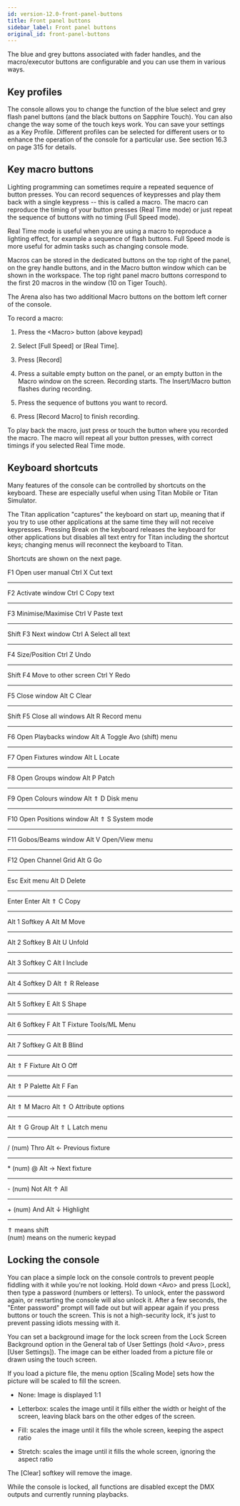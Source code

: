 ```yaml
---
id: version-12.0-front-panel-buttons
title: Front panel buttons
sidebar_label: Front panel buttons
original_id: front-panel-buttons
---
```


The blue and grey buttons associated with fader handles, and the
macro/executor buttons are configurable and you can use them in various
ways.

Key profiles
------------

The console allows you to change the function of the blue select and
grey flash panel buttons (and the black buttons on Sapphire Touch). You
can also change the way some of the touch keys work. You can save your
settings as a Key Profile. Different profiles can be selected for
different users or to enhance the operation of the console for a
particular use. See section 16.3 on page 315 for details.

Key macro buttons
-----------------

Lighting programming can sometimes require a repeated sequence of button
presses. You can record sequences of keypresses and play them back with
a single keypress -- this is called a macro. The macro can reproduce the
timing of your button presses (Real Time mode) or just repeat the
sequence of buttons with no timing (Full Speed mode).

Real Time mode is useful when you are using a macro to reproduce a
lighting effect, for example a sequence of flash buttons. Full Speed
mode is more useful for admin tasks such as changing console mode.

Macros can be stored in the dedicated buttons on the top right of the
panel, on the grey handle buttons, and in the Macro button window which
can be shown in the workspace. The top right panel macro buttons
correspond to the first 20 macros in the window (10 on Tiger Touch).

The Arena also has two additional Macro buttons on the bottom left
corner of the console.

To record a macro:

1. Press the \<Macro\> button (above keypad)

2. Select \[Full Speed\] or \[Real Time\].

3. Press \[Record\]

4. Press a suitable empty button on the panel, or an empty button in
the Macro window on the screen. Recording starts. The Insert/Macro
button flashes during recording.

5. Press the sequence of buttons you want to record.

6. Press \[Record Macro\] to finish recording.

To play back the macro, just press or touch the button where you
recorded the macro. The macro will repeat all your button presses, with
correct timings if you selected Real Time mode.

Keyboard shortcuts
------------------

Many features of the console can be controlled by shortcuts on the
keyboard. These are especially useful when using Titan Mobile or Titan
Simulator.

The Titan application "captures" the keyboard on start up, meaning that
if you try to use other applications at the same time they will not
receive keypresses. Pressing Break on the keyboard releases the keyboard
for other applications but disables all text entry for Titan including
the shortcut keys; changing menus will reconnect the keyboard to Titan.

Shortcuts are shown on the next page.

  F1         Open user manual           Ctrl X    Cut text
  ---------- ----------------------- -- --------- -------------------------
  F2         Activate window            Ctrl C    Copy text
  ---------- ----------------------- -- --------- -------------------------
  F3         Minimise/Maximise          Ctrl V    Paste text
  ---------- ----------------------- -- --------- -------------------------
  Shift F3   Next window                Ctrl A    Select all text
  ---------- ----------------------- -- --------- -------------------------
  F4         Size/Position              Ctrl Z    Undo
  ---------- ----------------------- -- --------- -------------------------
  Shift F4   Move to other screen       Ctrl Y    Redo
  ---------- ----------------------- -- --------- -------------------------
  F5         Close window               Alt C     Clear
  ---------- ----------------------- -- --------- -------------------------
  Shift F5   Close all windows          Alt R     Record menu
  ---------- ----------------------- -- --------- -------------------------
  F6         Open Playbacks window      Alt A     Toggle Avo (shift) menu
  ---------- ----------------------- -- --------- -------------------------
  F7         Open Fixtures window       Alt L     Locate
  ---------- ----------------------- -- --------- -------------------------
  F8         Open Groups window         Alt P     Patch
  ---------- ----------------------- -- --------- -------------------------
  F9         Open Colours window        Alt ⇑ D   Disk menu
  ---------- ----------------------- -- --------- -------------------------
  F10        Open Positions window      Alt ⇑ S   System mode
  ---------- ----------------------- -- --------- -------------------------
  F11        Gobos/Beams window         Alt V     Open/View menu
  ---------- ----------------------- -- --------- -------------------------
  F12        Open Channel Grid          Alt G     Go
  ---------- ----------------------- -- --------- -------------------------
  Esc        Exit menu                  Alt D     Delete
  ---------- ----------------------- -- --------- -------------------------
  Enter      Enter                      Alt ⇑ C   Copy
  ---------- ----------------------- -- --------- -------------------------
  Alt 1      Softkey A                  Alt M     Move
  ---------- ----------------------- -- --------- -------------------------
  Alt 2      Softkey B                  Alt U     Unfold
  ---------- ----------------------- -- --------- -------------------------
  Alt 3      Softkey C                  Alt I     Include
  ---------- ----------------------- -- --------- -------------------------
  Alt 4      Softkey D                  Alt ⇑ R   Release
  ---------- ----------------------- -- --------- -------------------------
  Alt 5      Softkey E                  Alt S     Shape
  ---------- ----------------------- -- --------- -------------------------
  Alt 6      Softkey F                  Alt T     Fixture Tools/ML Menu
  ---------- ----------------------- -- --------- -------------------------
  Alt 7      Softkey G                  Alt B     Blind
  ---------- ----------------------- -- --------- -------------------------
  Alt ⇑ F    Fixture                    Alt O     Off
  ---------- ----------------------- -- --------- -------------------------
  Alt ⇑ P    Palette                    Alt F     Fan
  ---------- ----------------------- -- --------- -------------------------
  Alt ⇑ M    Macro                      Alt ⇑ O   Attribute options
  ---------- ----------------------- -- --------- -------------------------
  Alt ⇑ G    Group                      Alt ⇑ L   Latch menu
  ---------- ----------------------- -- --------- -------------------------
  / (num)    Thro                       Alt ←     Previous fixture
  ---------- ----------------------- -- --------- -------------------------
  \* (num)   @                          Alt →     Next fixture
  ---------- ----------------------- -- --------- -------------------------
  \- (num)   Not                        Alt ↑     All
  ---------- ----------------------- -- --------- -------------------------
  \+ (num)   And                        Alt ↓     Highlight
  ---------- ----------------------- -- --------- -------------------------

⇑ means shift\
(num) means on the numeric keypad

Locking the console
-------------------

You can place a simple lock on the console controls to prevent people
fiddling with it while you're not looking. Hold down \<Avo\> and press
\[Lock\], then type a password (numbers or letters). To unlock, enter
the password again, or restarting the console will also unlock it. After
a few seconds, the "Enter password" prompt will fade out but will appear
again if you press buttons or touch the screen. This is not a
high-security lock, it's just to prevent passing idiots messing with it.

You can set a background image for the lock screen from the Lock Screen
Background option in the General tab of User Settings (hold \<Avo\>,
press \[User Settings\]). The image can be either loaded from a picture
file or drawn using the touch screen.

If you load a picture file, the menu option \[Scaling Mode\] sets how
the picture will be scaled to fill the screen.

-   None: Image is displayed 1:1

-   Letterbox: scales the image until it fills either the width or
    height of the screen, leaving black bars on the other edges of the
    screen.

-   Fill: scales the image until it fills the whole screen, keeping the
    aspect ratio

-   Stretch: scales the image until it fills the whole screen, ignoring
    the aspect ratio

The \[Clear\] softkey will remove the image.

While the console is locked, all functions are disabled except the DMX
outputs and currently running playbacks.
